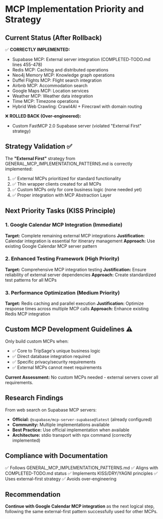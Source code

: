 # MCP Implementation Priority and Strategy

## Current Status (After Rollback)

✅ **CORRECTLY IMPLEMENTED:**

- Supabase MCP: External server integration (COMPLETED-TODO.md lines 455-478)
- Redis MCP: Caching and distributed operations
- Neo4j Memory MCP: Knowledge graph operations
- Duffel Flights MCP: Flight search integration
- Airbnb MCP: Accommodation search
- Google Maps MCP: Location services
- Weather MCP: Weather data integration
- Time MCP: Timezone operations
- Hybrid Web Crawling: Crawl4AI + Firecrawl with domain routing

❌ **ROLLED BACK (Over-engineered):**

- Custom FastMCP 2.0 Supabase server (violated "External First" strategy)

## Strategy Validation ✅

The **"External First"** strategy from GENERAL_MCP_IMPLEMENTATION_PATTERNS.md is correctly implemented:

1. ✅ External MCPs prioritized for standard functionality
2. ✅ Thin wrapper clients created for all MCPs
3. ✅ Custom MCPs only for core business logic (none needed yet)
4. ✅ Proper integration with MCP Abstraction Layer

## Next Priority Tasks (KISS Principle)

### 1. Google Calendar MCP Integration (Immediate)

**Target:** Complete remaining external MCP integrations
**Justification:** Calendar integration is essential for itinerary management
**Approach:** Use existing Google Calendar MCP server pattern

### 2. Enhanced Testing Framework (High Priority)

**Target:** Comprehensive MCP integration testing
**Justification:** Ensure reliability of external server dependencies
**Approach:** Create standardized test patterns for all MCPs

### 3. Performance Optimization (Medium Priority)

**Target:** Redis caching and parallel execution
**Justification:** Optimize response times across multiple MCP calls
**Approach:** Enhance existing Redis MCP integration

## Custom MCP Development Guidelines ⚠️

Only build custom MCPs when:

- ✅ Core to TripSage's unique business logic
- ✅ Direct database integration required
- ✅ Specific privacy/security requirements
- ✅ External MCPs cannot meet requirements

**Current Assessment:** No custom MCPs needed - external servers cover all requirements.

## Research Findings

From web search on Supabase MCP servers:

- **Official:** `@supabase/mcp-server-supabase@latest` (already configured)
- **Community:** Multiple implementations available
- **Best Practice:** Use official implementation when available
- **Architecture:** stdio transport with npx command (correctly implemented)

## Compliance with Documentation

✅ Follows GENERAL_MCP_IMPLEMENTATION_PATTERNS.md
✅ Aligns with COMPLETED-TODO.md status
✅ Implements KISS/DRY/YAGNI principles
✅ Uses external-first strategy
✅ Avoids over-engineering

## Recommendation

**Continue with Google Calendar MCP integration** as the next logical step, following the same external-first pattern successfully used for other MCPs.
